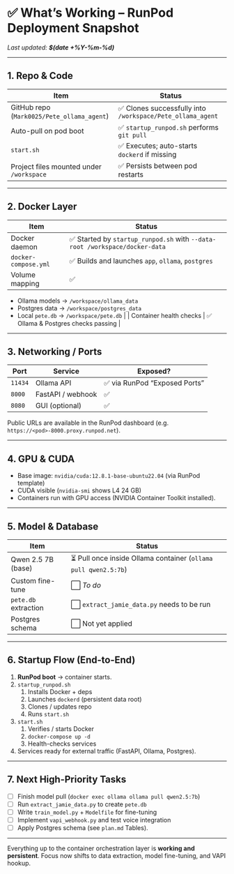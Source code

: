 # ✅ What’s Working – RunPod Deployment Snapshot

_Last updated: **$(date +%Y-%m-%d)**_

---

## 1. Repo & Code

| Item                                       | Status                                                     |
| ------------------------------------------ | ---------------------------------------------------------- |
| GitHub repo (`Mark0025/Pete_ollama_agent`) | ✅ Clones successfully into `/workspace/Pete_ollama_agent` |
| Auto-pull on pod boot                      | ✅ `startup_runpod.sh` performs `git pull`                 |
| `start.sh`                                 | ✅ Executes; auto-starts `dockerd` if missing              |
| Project files mounted under `/workspace`   | ✅ Persists between pod restarts                           |

---

## 2. Docker Layer

| Item                 | Status                                                                      |
| -------------------- | --------------------------------------------------------------------------- |
| Docker daemon        | ✅ Started by `startup_runpod.sh` with `--data-root /workspace/docker-data` |
| `docker-compose.yml` | ✅ Builds and launches `app`, `ollama`, `postgres`                          |
| Volume mapping       | ✅                                                                          |

- Ollama models → `/workspace/ollama_data`
- Postgres data → `/workspace/postgres_data`
- Local `pete.db` → `/workspace/pete.db` |
  | Container health checks | ✅ Ollama & Postgres checks passing |

---

## 3. Networking / Ports

| Port    | Service           | Exposed?                      |
| ------- | ----------------- | ----------------------------- |
| `11434` | Ollama API        | ✅ via RunPod “Exposed Ports” |
| `8000`  | FastAPI / webhook | ✅                            |
| `8080`  | GUI (optional)    | ✅                            |

Public URLs are available in the RunPod dashboard (e.g. `https://<pod>-8000.proxy.runpod.net`).

---

## 4. GPU & CUDA

- Base image: `nvidia/cuda:12.8.1-base-ubuntu22.04` (via RunPod template)
- CUDA visible (`nvidia-smi` shows L4 24 GB)
- Containers run with GPU access (NVIDIA Container Toolkit installed).

---

## 5. Model & Database

| Item                 | Status                                                          |
| -------------------- | --------------------------------------------------------------- |
| Qwen 2.5 7B (base)   | ⏳ Pull once inside Ollama container (`ollama pull qwen2.5:7b`) |
| Custom fine-tune     | ⬜ _To do_                                                      |
| `pete.db` extraction | ⬜ `extract_jamie_data.py` needs to be run                      |
| Postgres schema      | ⬜ Not yet applied                                              |

---

## 6. Startup Flow (End-to-End)

1. **RunPod boot** → container starts.
2. `startup_runpod.sh`
   1. Installs Docker + deps
   2. Launches `dockerd` (persistent data root)
   3. Clones / updates repo
   4. Runs `start.sh`
3. `start.sh`
   1. Verifies / starts Docker
   2. `docker-compose up -d`
   3. Health-checks services
4. Services ready for external traffic (FastAPI, Ollama, Postgres).

---

## 7. Next High-Priority Tasks

- [ ] Finish model pull (`docker exec ollama ollama pull qwen2.5:7b`)
- [ ] Run `extract_jamie_data.py` to create `pete.db`
- [ ] Write `train_model.py` + `Modelfile` for fine-tuning
- [ ] Implement `vapi_webhook.py` and test voice integration
- [ ] Apply Postgres schema (see `plan.md` Tables).

---

Everything up to the container orchestration layer is **working and persistent**. Focus now shifts to data extraction, model fine-tuning, and VAPI hookup.
